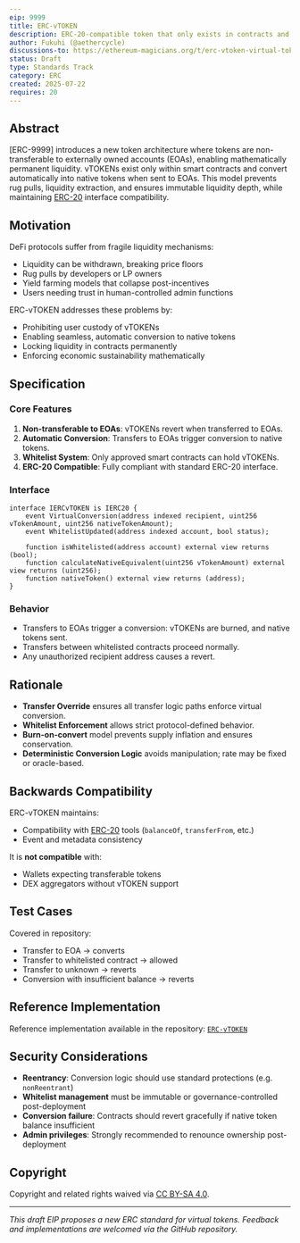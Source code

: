 ```yaml
---
eip: 9999
title: ERC-vTOKEN
description: ERC-20-compatible token that only exists in contracts and auto-converts to native tokens for EOAs.
author: Fukuhi (@aethercycle)
discussions-to: https://ethereum-magicians.org/t/erc-vtoken-virtual-token-standard/12345
status: Draft
type: Standards Track
category: ERC
created: 2025-07-22
requires: 20
---
```


## Abstract

[ERC-9999] introduces a new token architecture where tokens are non-transferable to externally owned accounts (EOAs), enabling mathematically permanent liquidity. vTOKENs exist only within smart contracts and convert automatically into native tokens when sent to EOAs. This model prevents rug pulls, liquidity extraction, and ensures immutable liquidity depth, while maintaining [ERC-20](./eip-20.md) interface compatibility.

## Motivation

DeFi protocols suffer from fragile liquidity mechanisms:

- Liquidity can be withdrawn, breaking price floors
- Rug pulls by developers or LP owners
- Yield farming models that collapse post-incentives
- Users needing trust in human-controlled admin functions

ERC-vTOKEN addresses these problems by:

- Prohibiting user custody of vTOKENs
- Enabling seamless, automatic conversion to native tokens
- Locking liquidity in contracts permanently
- Enforcing economic sustainability mathematically

## Specification

### Core Features

1. **Non-transferable to EOAs**: vTOKENs revert when transferred to EOAs.
2. **Automatic Conversion**: Transfers to EOAs trigger conversion to native tokens.
3. **Whitelist System**: Only approved smart contracts can hold vTOKENs.
4. **ERC-20 Compatible**: Fully compliant with standard ERC-20 interface.

### Interface

```solidity
interface IERCvTOKEN is IERC20 {
    event VirtualConversion(address indexed recipient, uint256 vTokenAmount, uint256 nativeTokenAmount);
    event WhitelistUpdated(address indexed account, bool status);

    function isWhitelisted(address account) external view returns (bool);
    function calculateNativeEquivalent(uint256 vTokenAmount) external view returns (uint256);
    function nativeToken() external view returns (address);
}
```

### Behavior

- Transfers to EOAs trigger a conversion: vTOKENs are burned, and native tokens sent.
- Transfers between whitelisted contracts proceed normally.
- Any unauthorized recipient address causes a revert.

## Rationale

- **Transfer Override** ensures all transfer logic paths enforce virtual conversion.
- **Whitelist Enforcement** allows strict protocol-defined behavior.
- **Burn-on-convert** model prevents supply inflation and ensures conservation.
- **Deterministic Conversion Logic** avoids manipulation; rate may be fixed or oracle-based.

## Backwards Compatibility

ERC-vTOKEN maintains:

- Compatibility with [ERC-20](./eip-20.md) tools (`balanceOf`, `transferFrom`, etc.)
- Event and metadata consistency

It is **not compatible** with:

- Wallets expecting transferable tokens
- DEX aggregators without vTOKEN support

## Test Cases

Covered in repository:

- Transfer to EOA → converts
- Transfer to whitelisted contract → allowed
- Transfer to unknown → reverts
- Conversion with insufficient balance → reverts

## Reference Implementation

Reference implementation available in the repository: [`ERC-vTOKEN`](../ERC-vTOKEN)

## Security Considerations

- **Reentrancy**: Conversion logic should use standard protections (e.g. `nonReentrant`)
- **Whitelist management** must be immutable or governance-controlled post-deployment
- **Conversion failure**: Contracts should revert gracefully if native token balance insufficient
- **Admin privileges**: Strongly recommended to renounce ownership post-deployment

## Copyright

Copyright and related rights waived via [CC BY-SA 4.0](../LICENSE-CC-BY-SA-4.0.md).

---

*This draft EIP proposes a new ERC standard for virtual tokens. Feedback and implementations are welcomed via the GitHub repository.*
